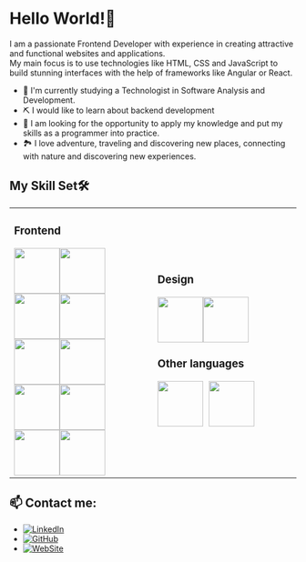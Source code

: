<h1 align="start">Hello World!👋</h1>

I am a passionate Frontend Developer with experience in creating attractive and functional websites and applications.  
My main focus is to use technologies like HTML, CSS and JavaScript to build stunning interfaces with the help of frameworks like Angular or React.

- 🦾 I'm currently studying a Technologist in Software Analysis and Development.
- ⛏ I would like to learn about backend development
- 🎇 I am looking for the opportunity to apply my knowledge and put my skills as a programmer into practice.
- 🏞 I love adventure, traveling and discovering new places, connecting with nature and discovering new experiences. 


## My Skill Set🛠

<table>
  <tbody>
    <tr>
      <td style="width: 50%;">
        <h3>Frontend</h3>
        <div style="display: flex;  flex-wrap: wrap; ">
          <a><img src="https://user-images.githubusercontent.com/25181517/117447155-6a868a00-af3d-11eb-9cfe-245df15c9f3f.png" width="80px"></a>
          <a><img src="https://user-images.githubusercontent.com/25181517/183890598-19a0ac2d-e88a-4005-a8df-1ee36782fde1.png" width="80px"></a>
	  <a><img src="https://user-images.githubusercontent.com/900523/101620109-0e5e1f00-3a0c-11eb-8c40-b1d9a8bb3c4c.png" width="80px"></a>
	  <a><img src="https://upload.wikimedia.org/wikipedia/commons/thumb/b/b2/Bootstrap_logo.svg/1280px-Bootstrap_logo.svg.png" width="80px"></a>
	  <a><img src="https://user-images.githubusercontent.com/25181517/192108891-d86b6220-e232-423a-bf5f-90903e6887c3.png" width="80px"></a>
          <a><img src="https://user-images.githubusercontent.com/25181517/192107858-fe19f043-c502-4009-8c47-476fc89718ad.png" width="80px"></a>
          <a><img src="https://user-images.githubusercontent.com/25181517/192108372-f71d70ac-7ae6-4c0d-8395-51d8870c2ef0.png" width="80px"></a>
          <a><img src="https://user-images.githubusercontent.com/25181517/192108374-8da61ba1-99ec-41d7-80b8-fb2f7c0a4948.png" width="80px"></a>
	  <a><img src="https://user-images.githubusercontent.com/25181517/192158956-48192682-23d5-4bfc-9dfb-6511ade346bc.png" width="80px"></a>
         <a><img src="https://user-images.githubusercontent.com/25181517/183897015-94a058a6-b86e-4e42-a37f-bf92061753e5.png" width="80px"></a>
        </div>
      </td>
      <td style="width: 50%;">
	    <h3>Design</h3>
		<div style="width: 100%; display: flex; ">
			<a><img src="https://user-images.githubusercontent.com/25181517/189715289-df3ee512-6eca-463f-a0f4-c10d94a06b2f.png" width="80px"></a>
			<a><img src="https://github.com/marwin1991/profile-technology-icons/assets/136815194/02494c7c-de6a-43a6-9293-6369696842ed" width="80px"></a>
		    </div>
		<h3>Other languages</h3>
		<div style="width: 100%; display: flex; gap: 5px;">
			<a><img src="https://user-images.githubusercontent.com/25181517/183896128-ec99105a-ec1a-4d85-b08b-1aa1620b2046.png" width="80px"></a>
			<br/>
			<a><img src="https://user-images.githubusercontent.com/25181517/183423507-c056a6f9-1ba8-4312-a350-19bcbc5a8697.png" width="80px"></a>
		    </div>
	  </td>
    </tr>
   </tbody>
  </table>




## 📫 Contact me: 
- [![LinkedIn](https://img.shields.io/badge/LinkedIn-0077B5?style=for-the-badge&logo=linkedin&logoColor=white)](https://www.linkedin.com/in/dev-joshua/)
- [![GitHub](https://img.shields.io/badge/GitHub-100000?style=for-the-badge&logo=github&logoColor=white)](https://github.com/Dev-Joshua)
- [![WebSite](https://img.shields.io/badge/website-000000?style=for-the-badge&logo=About.me&logoColor=white)](https://dev-joshua.github.io/Portafolio/)

